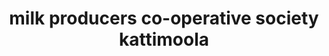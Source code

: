 ---
title: "milk producers co-operative society kattimoola"
url: /porur-po/milk-producers-co-operative-society-kattimoola/
shop: Milch
---